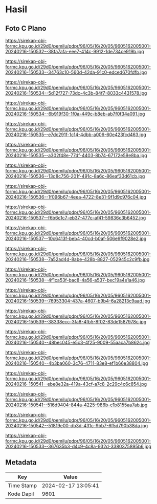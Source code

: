 # Hasil

## Foto C Plano

https://sirekap-obj-formc.kpu.go.id/29d0/pemilu/pdpr/96/05/16/20/05/9605162005001-20240216-150532--38fa7afa-eee7-414c-9912-1de734ce919b.jpg

https://sirekap-obj-formc.kpu.go.id/29d0/pemilu/pdpr/96/05/16/20/05/9605162005001-20240216-150533--34763c10-560d-42da-91c0-edced670fdfb.jpg

https://sirekap-obj-formc.kpu.go.id/29d0/pemilu/pdpr/96/05/16/20/05/9605162005001-20240216-150534--5d12f727-73dc-4c3b-84f7-8033c4431578.jpg

https://sirekap-obj-formc.kpu.go.id/29d0/pemilu/pdpr/96/05/16/20/05/9605162005001-20240216-150534--6b919f30-1f0a-449c-b8eb-ab7f0f34a091.jpg

https://sirekap-obj-formc.kpu.go.id/29d0/pemilu/pdpr/96/05/16/20/05/9605162005001-20240216-150535--e7dc291f-1c14-4dbb-a006-60e423fcd463.jpg

https://sirekap-obj-formc.kpu.go.id/29d0/pemilu/pdpr/96/05/16/20/05/9605162005001-20240216-150535--a302f48e-77df-4403-8b74-67172e59e8ba.jpg

https://sirekap-obj-formc.kpu.go.id/29d0/pemilu/pdpr/96/05/16/20/05/9605162005001-20240216-150536--13d8c756-201f-491c-8a6c-86eaf33d61cb.jpg

https://sirekap-obj-formc.kpu.go.id/29d0/pemilu/pdpr/96/05/16/20/05/9605162005001-20240216-150536--1f096b67-4eea-4722-8e31-9f1d9c976c04.jpg

https://sirekap-obj-formc.kpu.go.id/29d0/pemilu/pdpr/96/05/16/20/05/9605162005001-20240216-150537--f6b6c1c7-eb37-477c-af41-59836c3b6452.jpg

https://sirekap-obj-formc.kpu.go.id/29d0/pemilu/pdpr/96/05/16/20/05/9605162005001-20240216-150537--10c6413f-beb4-40cd-b0af-506e9f9028e2.jpg

https://sirekap-obj-formc.kpu.go.id/29d0/pemilu/pdpr/96/05/16/20/05/9605162005001-20240216-150538--7a52ad4d-8abe-428b-8827-052945c2c9fb.jpg

https://sirekap-obj-formc.kpu.go.id/29d0/pemilu/pdpr/96/05/16/20/05/9605162005001-20240216-150538--4f1ca53f-bac8-4a56-a537-bec19a4e1a46.jpg

https://sirekap-obj-formc.kpu.go.id/29d0/pemilu/pdpr/96/05/16/20/05/9605162005001-20240216-150539--76953304-437a-4607-b9b4-6a28213c9aad.jpg

https://sirekap-obj-formc.kpu.go.id/29d0/pemilu/pdpr/96/05/16/20/05/9605162005001-20240216-150539--38338ecc-3fa8-4fb5-8f02-83de1587978c.jpg

https://sirekap-obj-formc.kpu.go.id/29d0/pemilu/pdpr/96/05/16/20/05/9605162005001-20240216-150540--48bec045-e5c3-4f25-9009-55aaca7b862c.jpg

https://sirekap-obj-formc.kpu.go.id/29d0/pemilu/pdpr/96/05/16/20/05/9605162005001-20240216-150540--4b3ba060-3c76-4711-83e8-ef1b66e38804.jpg

https://sirekap-obj-formc.kpu.go.id/29d0/pemilu/pdpr/96/05/16/20/05/9605162005001-20240216-150541--ebe8e32a-419a-43cf-a7c8-2c29c4c6c854.jpg

https://sirekap-obj-formc.kpu.go.id/29d0/pemilu/pdpr/96/05/16/20/05/9605162005001-20240216-150541--516d9404-844a-4225-986b-c1b8155aa7ab.jpg

https://sirekap-obj-formc.kpu.go.id/29d0/pemilu/pdpr/96/05/16/20/05/9605162005001-20240216-150542--51819e00-db3d-431c-9bb7-6f5d790b38da.jpg

https://sirekap-obj-formc.kpu.go.id/29d0/pemilu/pdpr/96/05/16/20/05/9605162005001-20240216-150533--367635b3-d4c9-4c8a-932d-3380375895b6.jpg


## Metadata

| Key        | Value               |
| ---------- | ------------------- |
| Time Stamp | 2024-02-17 13:05:41 |
| Kode Dapil | 9601                |



